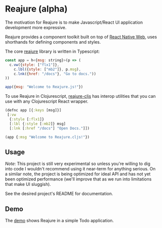 #  Reajure (alpha)

The motivation for Reajure is to make Javascript/React UI application development more expressive.

Reajure provides a component toolkit built on top of [React Native Web](https://github.com/necolas/react-native-web), uses shorthands for defining components and styles.


The core [reajure](https://github.com/alidlo/reajure/tree/master/reajure) library is written in Typescript:

```js
const app = h<{msg: string}>(p => (
  c.vw({style: ["flx1"]}, 
    c.lbl({style: ["mb2"]}, p.msg),
    c.lnk({href: "/docs"}, "Go to docs."))
))

app({msg: "Welcome to Reajure.js!"})
```

To use Reajure in Clojurescript, [reajure-cljs](https://github.com/alidlo/reajure/tree/master/reajure-cljs) has interop utilities that you can use with any Clojurescript React wrapper.

```cljs
(defnc app [{:keys [msg]}]
 [:vw 
  {:style [:flx1]}
  [:lbl {:style [:mb2]} msg]
  [:lnk [:href "/docs"] "Open Docs."]])

(app {:msg "Welcome to Reajure.cljs!"})
```

## Usage 

*Note*: This project is still very experimental so unless you're willing to dig into code I wouldn't recommend using it near-term for anything serious. On a similar note, the project is being optimized for ideal API and has not yet been optimized performance (we'll improve that as we run into limitations that make UI sluggish).

See the desired project's README for documentation.

## Demo 

The [demo](https://github.com/alidlo/reajure/tree/master/demo) shows Reajure in a simple Todo application.



